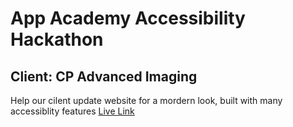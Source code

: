 # App Academy Accessibility Hackathon
## Client: CP Advanced Imaging

Help our cilent update website for a mordern look, built with many accessiblity features
[Live Link](https://cpadvancedimaging.vercel.app/)


